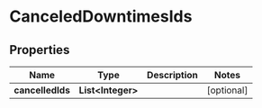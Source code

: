 

# CanceledDowntimesIds

## Properties

Name | Type | Description | Notes
------------ | ------------- | ------------- | -------------
**cancelledIds** | **List&lt;Integer&gt;** |  |  [optional]



